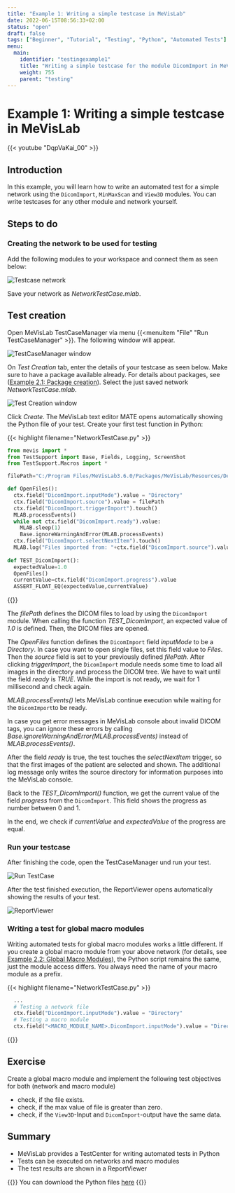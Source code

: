 ```yaml
---
title: "Example 1: Writing a simple testcase in MeVisLab"
date: 2022-06-15T08:56:33+02:00
status: "open"
draft: false
tags: ["Beginner", "Tutorial", "Testing", "Python", "Automated Tests"]
menu: 
  main:
    identifier: "testingexample1"
    title: "Writing a simple testcase for the module DicomImport in MeVisLab using Python and MeVisLab TestCenter."
    weight: 755
    parent: "testing"
---
```

# Example 1: Writing a simple testcase in MeVisLab

{{< youtube "DqpVaKai_00" >}}

## Introduction
In this example, you will learn how to write an automated test for a simple network using the `DicomImport`, `MinMaxScan` and `View3D` modules. You can write testcases for any other module and network yourself.

## Steps to do
### Creating the network to be used for testing
Add the following modules to your workspace and connect them as seen below: 

![Testcase network ](/images/tutorials/testing/testNetwork1.png "Testcase network ")

Save your network as *NetworkTestCase.mlab*.

## Test creation
Open MeVisLab TestCaseManager via menu {{<menuitem "File" "Run TestCaseManager" >}}. The following window will appear.

![TestCaseManager window ](/images/tutorials/testing/testCaseManagerWindow.png "TestCaseManager window ")

On *Test Creation* tab, enter the details of your testcase as seen below. Make sure to have a package available already. For details about packages, see ([Example 2.1: Package creation](./tutorials/basicmechanisms/macromodules/package/)).
Select the just saved network *NetworkTestCase.mlab*.

 ![Test Creation window ](/images/tutorials/testing/TestCreation.png "Test Creation window ")

Click *Create*. The MeVisLab text editor MATE opens automatically showing the Python file of your test. Create your first test function in Python:

{{< highlight filename="NetworkTestCase.py" >}}
```Python
from mevis import *
from TestSupport import Base, Fields, Logging, ScreenShot
from TestSupport.Macros import *

filePath="C:/Program Files/MeVisLab3.6.0/Packages/MeVisLab/Resources/DemoData/BrainT1Dicom" 

def OpenFiles():
  ctx.field("DicomImport.inputMode").value = "Directory"
  ctx.field("DicomImport.source").value = filePath
  ctx.field("DicomImport.triggerImport").touch()
  MLAB.processEvents()
  while not ctx.field("DicomImport.ready").value:  
    MLAB.sleep(1)
    Base.ignoreWarningAndError(MLAB.processEvents)
  ctx.field("DicomImport.selectNextItem").touch()
  MLAB.log("Files imported from: "+ctx.field("DicomImport.source").value)
  
def TEST_DicomImport():
  expectedValue=1.0
  OpenFiles() 
  currentValue=ctx.field("DicomImport.progress").value
  ASSERT_FLOAT_EQ(expectedValue,currentValue)
```
{{</highlight>}}

The *filePath* defines the DICOM files to load by using the `DicomImport` module. When calling the function *TEST_DicomImport*, an expected value of *1.0* is defined. Then, the DICOM files are opened.

The *OpenFiles* function defines the `DicomImport` field *inputMode* to be a *Directory*. In case you want to open single files, set this field value to *Files*. Then the *source* field is set to your previously defined *filePath*. After clicking *triggerImport*, the `DicomImport` module needs some time to load all images in the directory and process the DICOM tree. We have to wait until the field *ready* is *TRUE*. While the import is not ready, we wait for 1 millisecond and check again.

*MLAB.processEvents()* lets MeVisLab continue execution while waiting for the `DicomImport`to be ready.

In case you get error messages in MeVisLab console about invalid DICOM tags, you can ignore these errors by calling *Base.ignoreWarningAndError(MLAB.processEvents)* instead of *MLAB.processEvents()*.

After the field *ready* is true, the test touches the *selectNextItem* trigger, so that the first images of the patient are selected and shown. The additional log message only writes the source directory for information purposes into the MeVisLab console.

Back to the *TEST_DicomImport()* function, we get the current value of the field *progress* from the `DicomImport`. This field shows the progress as number between 0 and 1.

In the end, we check if *currentValue* and *expectedValue* of the progress are equal.

### Run your testcase

After finishing the code, open the TestCaseManager und run your test.

![Run TestCase](/images/tutorials/testing/runTestCase.png "Run TestCase")

After the test finished execution, the ReportViewer opens automatically showing the results of your test.

![ReportViewer](/images/tutorials/testing/successTestCase.png "ReportViewer")


### Writing a test for global macro modules
Writing automated tests for global macro modules works a little different. If you create a global macro module from your above network (for details, see [Example 2.2: Global Macro Modules](/tutorials/basicmechanisms/macromodules/globalmacromodules/)), the Python script remains the same, just the module access differs. You always need the name of your macro module as a prefix.

{{< highlight filename="NetworkTestCase.py" >}}
```Python
  ...
  # Testing a network file
  ctx.field("DicomImport.inputMode").value = "Directory"
  # Testing a macro module
  ctx.field("<MACRO_MODULE_NAME>.DicomImport.inputMode").value = "Directory"
```
{{</highlight>}}

## Exercise
Create a global macro module and implement the following test objectives for both (network and macro module) 
* check, if the file exists.
* check, if the max value of file is greater than zero.
* check, if the `View3D`-Input and `DicomImport`-output have the same data.

## Summary
* MeVisLab provides a TestCenter for writing automated tests in Python
* Tests can be executed on networks and macro modules
* The test results are shown in a ReportViewer


{{<alert class="info" caption="Info">}}
You can download the Python files [here](/examples/testing/example1/TestCases.zip)
{{</alert>}}
